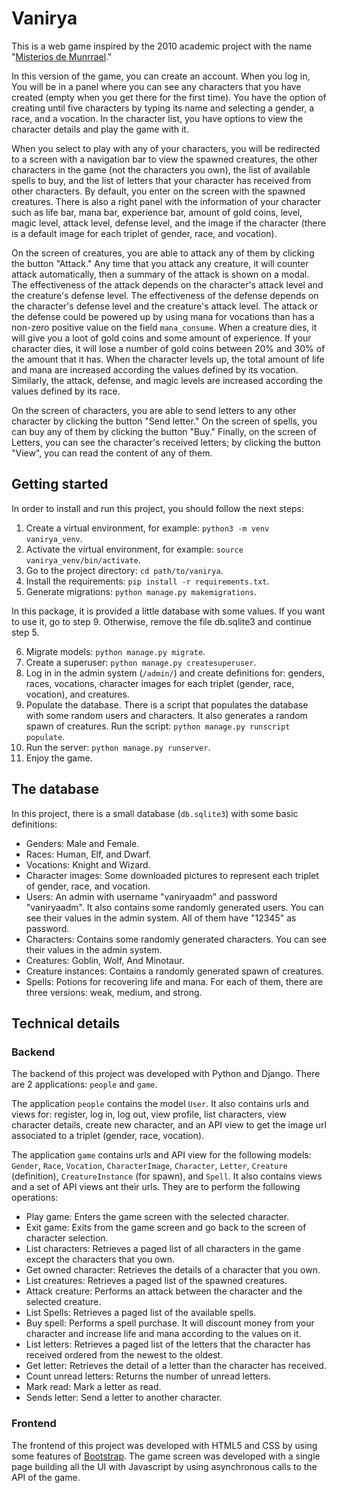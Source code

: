 # Vanirya

This is a web game inspired by the 2010 academic project with the name "[Misterios de Munrrael](http://demiangutierrez.me/2011/04/20/misterios-de-munrrael/)."

In this version of the game, you can create an account. When you log in, You will be in a panel where you can see
any characters that you have created (empty when you get there for the first time). You have the option of creating until five characters
by typing its name and selecting a gender, a race, and a vocation. In the character list, you have options to view the character details
and play the game with it.

When you select to play with any of your characters, you will be redirected to a screen with a navigation bar to view the spawned creatures,
the other characters in the game (not the characters you own), the list of available spells to buy, and the list of letters that your character
has received from other characters. By default, you enter on the screen with the spawned creatures. There is also a right panel with the information
of your character such as life bar, mana bar, experience bar, amount of gold coins, level, magic level, attack level, defense level, and the image
if the character (there is a default image for each triplet of gender, race, and vocation).

On the screen of creatures, you are able to attack any of them by clicking the button "Attack." Any time that you attack any creature, it will counter attack automatically, then a summary of the attack is shown on a modal. The effectiveness of the attack depends on the character's attack level and the creature's defense level. The effectiveness of the defense depends on the character's defense level and the creature's attack level. The attack or the defense could be powered up by using mana for vocations than has a non-zero positive value on the field `mana_consume`. When a creature dies, it will give you a loot of gold coins and some amount of experience. If your character dies, it will lose a number of gold coins between 20% and 30% of the amount that it has. When the character levels up, the total amount of life and mana are increased according the values defined by its vocation. Similarly, the attack, defense, and magic levels are increased according the values defined by its race.

On the screen of characters, you are able to send letters to any other character by clicking the button "Send letter." On the screen of spells, you can buy any of them by clicking the button "Buy." Finally, on the screen of Letters, you can see the character's received letters; by clicking the button "View", you can read the content of any of them.

## Getting started

In order to install and run this project, you should follow the next steps:

1. Create a virtual environment, for example: `python3 -m venv vanirya_venv`.
2. Activate the virtual environment, for example: `source vanirya_venv/bin/activate`.
3. Go to the project directory: `cd path/to/vanirya`.
4. Install the requirements: `pip install -r requirements.txt`.
5. Generate migrations: `python manage.py makemigrations`.

In this package, it is provided a little database with some values. If you want to use it, go to step 9. Otherwise,
remove the file db.sqlite3 and continue step 5.

6. Migrate models: `python manage.py migrate`.
7. Create a superuser: `python manage.py createsuperuser`.
8. Log in in the admin system (`/admin/`) and create definitions for: genders, races, vocations, character images for each triplet
   (gender, race, vocation), and creatures.
9. Populate the database. There is a script that populates the database with some random users and characters. It also generates a random
    spawn of creatures. Run the script: `python manage.py runscript populate`.
10. Run the server: `python manage.py runserver`.
11. Enjoy the game.

## The database

In this project, there is a small database (`db.sqlite3`) with some basic definitions:

- Genders: Male and Female.
- Races: Human, Elf, and Dwarf.
- Vocations: Knight and Wizard.
- Character images: Some downloaded pictures to represent each triplet of gender, race, and vocation.
- Users: An admin with username "vaniryaadm" and password "vaniryaadm". It also contains some randomly generated users.
  You can see their values in the admin system. All of them have "12345" as password.
- Characters: Contains some randomly generated characters. You can see their values in the admin system.
- Creatures: Goblin, Wolf, And Minotaur.
- Creature instances: Contains a randomly generated spawn of creatures.
- Spells: Potions for recovering life and mana. For each of them, there are three versions: weak, medium, and strong.

## Technical details

### Backend

The backend of this project was developed with Python and Django. There are 2 applications: `people` and `game`.

The application `people` contains the model `User`. It also contains urls and views for: register, log in, log out, view profile,
list characters, view character details, create new character, and an API view to get the image url associated to a
triplet (gender, race, vocation).

The application `game` contains urls and API view for the following models: `Gender`, `Race`, `Vocation`, `CharacterImage`, `Character`, `Letter`,
`Creature` (definition), `CreatureInstance` (for spawn), and `Spell`. It also contains views and a set of API views ant their urls.
They are to perform the following operations:

- Play game: Enters the game screen with the selected character.
- Exit game: Exits from the game screen and go back to the screen of character selection.
- List characters: Retrieves a paged list of all characters in the game except the characters that you own.
- Get owned character: Retrieves the details of a character that you own.
- List creatures: Retrieves a paged list of the spawned creatures.
- Attack creature: Performs an attack between the character and the selected creature.
- List Spells: Retrieves a paged list of the available spells.
- Buy spell: Performs a spell purchase. It will discount money from your character and increase life and mana according to the values
  on it.
- List letters: Retrieves a paged list of the letters that the character has received ordered from the newest to the oldest.
- Get letter: Retrieves the detail of a letter than the character has received.
- Count unread letters: Returns the number of unread letters.
- Mark read: Mark a letter as read.
- Sends letter: Send a letter to another character.

### Frontend

The frontend of this project was developed with HTML5 and CSS by using some features of [Bootstrap](https://getbootstrap.com/). The game screen
was developed with a single page building all the UI with Javascript by using asynchronous calls to the API of the game.
